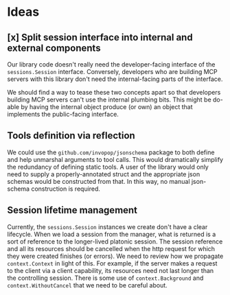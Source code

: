 # Ideas

## [x] Split session interface into internal and external components

Our library code doesn't really need the developer-facing interface of the `sessions.Session` interface. Conversely, developers who are building MCP servers with this library don't need the internal-facing parts of the interface.

We should find a way to tease these two concepts apart so that developers building MCP servers can't use the internal plumbing bits. This might be do-able by having the internal object produce (or own) an object that implements the public-facing interface.

## Tools definition via reflection

We could use the `github.com/invopop/jsonschema` package to both define and help unmarshal arguments to tool calls. This would dramatically simplify the redundancy of defining static tools. A user of the library would only need to supply a properly-annotated struct and the appropriate json schemas would be constructed from that. In this way, no manual json-schema construction is required.

## Session lifetime management

Currently, the `sessions.Session` instances we create don't have a clear lifecycle. When we load a session from the manager, what is returned is a sort of reference to the longer-lived platonic session. The session reference and all its resources should be cancelled when the http request for which they were created finishes (or errors). We need to review how we propagate `context.Context` in light of this. For example, if the server makes a request to the client via a client capability, its resources need not last longer than the controlling session. There is some use of `context.Background` and `context.WithoutCancel` that we need to be careful about.
